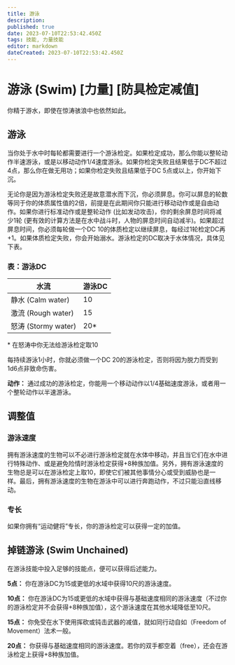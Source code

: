 ```yaml
---
title: 游泳
description: 
published: true
date: 2023-07-10T22:53:42.450Z
tags: 技能, 力量技能
editor: markdown
dateCreated: 2023-07-10T22:53:42.450Z
---
```


# 游泳 (Swim) \[力量\] \[防具检定减值\]
你精于游水，即使在惊涛骇浪中也依然如此。

## 游泳
当你处于水中时每轮都需要进行一个游泳检定。如果检定成功，那么你能以整轮动作半速游泳，或是以移动动作1/4速度游泳。如果你检定失败且结果低于DC不超过4点，那么你在做无用功；如果你检定失败且结果低于DC 5点或以上，你开始下沉。

无论你是因为游泳检定失败还是故意潜水而下沉，你必须屏息。你可以屏息的轮数等同于你的体质属性值的2倍，前提是在此期间你只能进行移动动作或是自由动作。如果你进行标准动作或是整轮动作 (比如发动攻击)，你的剩余屏息时间将减少1轮 (更有效的计算方法是在水中战斗时，人物的屏息时间自动减半)。如果超过屏息时间，你必须每轮做一个DC 10的体质检定以继续屏息，每经过1轮检定DC再+1。如果体质检定失败，你会开始溺水。游泳检定的DC取决于水体情况，具体见下表。

### 表：游泳DC
| 水流 | 游泳DC |
| --- | --- |
| 静水 (Calm water) | 10 |
| 激流 (Rough water) | 15 |
| 怒涛 (Stormy water) | 20* |

\* 在怒涛中你无法给游泳检定取10

每持续游泳1小时，你就必须做一个DC 20的游泳检定，否则将因为脱力而受到1d6点非致命伤害。

**动作：** 通过成功的游泳检定，你能用一个移动动作以1/4基础速度游泳，或者用一个整轮动作以半速游泳。

## 调整值
### 游泳速度
拥有游泳速度的生物可以不必进行游泳检定就在水体中移动，并且当它们在水中进行特殊动作、或是避免险情时游泳检定获得+8种族加值。另外，拥有游泳速度的生物总是可以在游泳检定上取10，即使它们被其他事情分心或受到威胁也是一样。最后，拥有游泳速度的生物在游泳中可以进行奔跑动作，不过只能沿直线移动。

### 专长
如果你拥有“运动健将”专长，你的游泳检定可以获得一定的加值。

## 掉链游泳 (Swim Unchained)

在游泳技能中投入足够的技能点，便可以获得后述能力。

**5点：** 你在游泳DC为15或更低的水域中获得10尺的游泳速度。

**10点：** 你在游泳DC为15或更低的水域中获得与基础速度相同的游泳速度（不过你的游泳检定并不会获得+8种族加值），这个游泳速度在其他水域降低至10尺。

**15点：** 你免受在水下使用挥砍或钝击武器的减值，就如同行动自如（Freedom of Movement）法术一般。

**20点：** 你获得与基础速度相同的游泳速度。若你的双手都空着（free），还会在游泳检定上获得+8种族加值。

